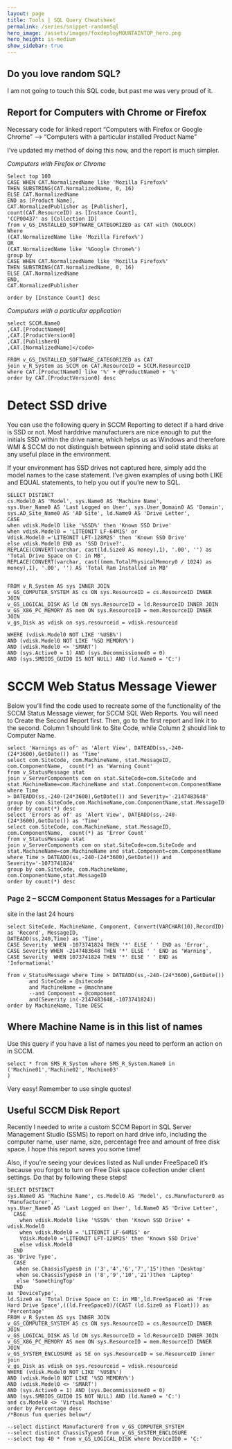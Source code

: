 ```yaml
---
layout: page
title: Tools | SQL Query Cheatsheet
permalink: /series/snippet-randomSql
hero_image: /assets/images/foxdeployMOUNTAINTOP_hero.png
hero_height: is-medium
show_sidebar: true
---
```


## Do you love random SQL?

I am not going to touch this SQL code, but past me was very proud of it.


## Report for Computers with Chrome or Firefox

Necessary code for linked report “Computers with Firefox or Google Chrome” –> “Computers with a particular installed Product Name”

I’ve updated my method of doing this now, and the report is much simpler.

*Computers with Firefox or Chrome*
```
Select top 100
CASE WHEN CAT.NormalizedName like 'Mozilla Firefox%'
THEN SUBSTRING(CAT.NormalizedName, 0, 16)
ELSE CAT.NormalizedName
END as [Product Name],
CAT.NormalizedPublisher as [Publisher],
count(CAT.ResourceID) as [Instance Count],
'CCP00437' as [Collection ID]
from v_GS_INSTALLED_SOFTWARE_CATEGORIZED as CAT with (NOLOCK)
Where
(CAT.NormalizedName like 'Mozilla Firefox%')
OR
(CAT.NormalizedName like '%Google Chrome%') 
group by
CASE WHEN CAT.NormalizedName like 'Mozilla Firefox%'
THEN SUBSTRING(CAT.NormalizedName, 0, 16)
ELSE CAT.NormalizedName
END,
CAT.NormalizedPublisher
 
order by [Instance Count] desc
```
*Computers with a particular application*
```
select SCCM.Name0
,CAT.[ProductName0]
,CAT.[ProductVersion0]
,CAT.[Publisher0]
,CAT.[NormalizedName]</code>
 
FROM v_GS_INSTALLED_SOFTWARE_CATEGORIZED as CAT
join v_R_System as SCCM on CAT.ResourceID = SCCM.ResourceID
where CAT.[ProductName0] like '%' + @ProductName0 + '%'
order by CAT.[ProductVersion0] desc
```

# Detect SSD drive
You can use the following query in SCCM Reporting to detect if a hard drive is SSD or not.  Most harddrive manufacturers are nice enough to put the initials SSD within the drive name, which helps us as Windows and therefore WMI & SCCM do not distinguish between spinning and solid state disks at any useful place in the environment.

If your environment has SSD drives not captured here, simply add the model names to the case statement.  I’ve given examples of using both LIKE and EQUAL statements, to help you out if you’re new to SQL.

```
SELECT DISTINCT
cs.Model0 AS 'Model', sys.Name0 AS 'Machine Name',
sys.User_Name0 AS 'Last Logged on User', sys.User_Domain0 AS 'Domain',
sys.AD_Site_Name0 AS 'AD Site', ld.Name0 AS 'Drive Letter',
CASE
when vdisk.Model0 like '%SSD%' then 'Known SSD Drive'
when vdisk.Model0 = 'LITEONIT LF-64M1S' or
Vdisk.Model0 ='LITEONIT LFT-128M2S' then 'Known SSD Drive'
else vdisk.Model0 END as 'SSD Drive?',
REPLACE(CONVERT(varchar, cast(ld.Size0 AS money),1), '.00', '') as 'Total Drive Space on C: in MB',
REPLACE(CONVERT(varchar, cast((mem.TotalPhysicalMemory0 / 1024) as money),1), '.00', '') AS 'Total Ram Installed in MB'


FROM v_R_System AS sys INNER JOIN
v_GS_COMPUTER_SYSTEM AS cs ON sys.ResourceID = cs.ResourceID INNER JOIN
v_GS_LOGICAL_DISK AS ld ON sys.ResourceID = ld.ResourceID INNER JOIN
v_GS_X86_PC_MEMORY AS mem ON sys.ResourceID = mem.ResourceID INNER JOIN
v_gs_Disk as vdisk on sys.resourceid = vdisk.resourceid

WHERE (vdisk.Model0 NOT LIKE '%USB%')
AND (vdisk.Model0 NOT LIKE '%SD MEMORY%')
AND (vdisk.Model0 <> 'SMART')
AND (sys.Active0 = 1) AND (sys.Decommissioned0 = 0)
AND (sys.SMBIOS_GUID0 IS NOT NULL) AND (ld.Name0 = 'C:')
```

# SCCM Web Status Message Viewer
Below you’ll find the code used to recreate some of the functionality of the SCCM Status Message viewer, for SCCM SQL Web Reports. You will need to Create the Second Report first. Then, go to the first report and link it to the second. Column 1 should link to Site Code, while Column 2 should link to Computer Name.


```
select 'Warnings as of' as 'Alert View', DATEADD(ss,-240-(24*3600),GetDate()) as 'Time'
select com.SiteCode, com.MachineName, stat.MessageID, com.ComponentName,  count(*) as 'Warning Count'
from v_StatusMessage stat
join v_ServerComponents com on stat.SiteCode=com.SiteCode and stat.MachineName=com.MachineName and stat.Component=com.ComponentName
where Time
> DATEADD(ss,-240-(24*3600),GetDate()) and Severity='-2147483648'
group by com.SiteCode,com.MachineName,com.ComponentName,stat.MessageID
order by count(*) desc
select 'Errors as of' as 'Alert View', DATEADD(ss,-240-(24*3600),GetDate()) as 'Time'
select com.SiteCode, com.MachineName, stat.MessageID, com.ComponentName,  count(*) as 'Error Count'
from v_StatusMessage stat
join v_ServerComponents com on stat.SiteCode=com.SiteCode and stat.MachineName=com.MachineName and stat.Component=com.ComponentName
where Time > DATEADD(ss,-240-(24*3600),GetDate()) and Severity='-1073741824'
group by com.SiteCode, com.MachineName, com.ComponentName,stat.MessageID
order by count(*) desc
```
### Page 2 – SCCM Component Status Messages for a Particular
site in the last 24 hours


```
select SiteCode, MachineName, Component, Convert(VARCHAR(10),RecordID) as 'Record', MessageID,
DATEADD(ss,240,Time) as 'Time', 
CASE Severity  WHEN -1073741824 THEN '*' ELSE ' ' END as 'Error',
CASE Severity WHEN -2147483648 THEN '*' ELSE ' ' END as 'Warning',
CASE Severity  WHEN 1073741824 THEN '*' ELSE ' ' END as 'Informational'
  
from v_StatusMessage where Time > DATEADD(ss,-240-(24*3600),GetDate())
       and SiteCode = @sitecode
       and MachineName = @machname
       --and Component = @component
       and(Severity in(-2147483648,-1073741824))
order by MachineName, Time DESC
```

## Where Machine Name is in this list of names
Use this query if you have a list of names you need to perform an action on in SCCM.

```
select * from SMS_R_System where SMS_R_System.Name0 in
('Machine01','Machine02','Machine03'
)
```
Very easy!  Remember to use single quotes!

## Useful SCCM Disk Report
Recently I needed to write a custom SCCM Report in SQL Server Management Studio (SSMS) to report on hard drive info, including the computer name, user name, size, percentage free and amount of free disk space.  I hope this report saves you some time!

Also, if you’re seeing your devices listed as Null under FreeSpace0 it’s because you forgot to turn on Free Disk space collection under client settings.  Do that by following these steps!


```
SELECT DISTINCT
sys.Name0 AS 'Machine Name', cs.Model0 AS 'Model', cs.Manufacturer0 as 'Manufacturer',
sys.User_Name0 AS 'Last Logged on User', ld.Name0 AS 'Drive Letter',
  CASE
    when vdisk.Model0 like '%SSD%' then 'Known SSD Drive' + vdisk.Model0
    when vdisk.Model0 = 'LITEONIT LF-64M1S' or
    Vdisk.Model0 ='LITEONIT LFT-128M2S' then 'Known SSD Drive'
    else vdisk.Model0
  END
as 'Drive Type',
  CASE
   when se.ChassisTypes0 in ('3','4','6','7','15')then 'Desktop'
   when se.ChassisTypes0 in ('8','9','10','21')then 'Laptop'
   else 'SomethingTop'
  END
as 'DeviceType',
ld.Size0 as 'Total Drive Space on C: in MB',ld.FreeSpace0 as 'Free Hard Drive Space',((ld.FreeSpace0)/(CAST (ld.Size0 as Float))) as 'Percentage'
FROM v_R_System AS sys INNER JOIN
v_GS_COMPUTER_SYSTEM AS cs ON sys.ResourceID = cs.ResourceID INNER JOIN
v_GS_LOGICAL_DISK AS ld ON sys.ResourceID = ld.ResourceID INNER JOIN
v_GS_X86_PC_MEMORY AS mem ON sys.ResourceID = mem.ResourceID INNER JOIN
v_GS_SYSTEM_ENCLOSURE as SE on sys.ResourceID = se.ResourceID inner join
v_gs_Disk as vdisk on sys.resourceid = vdisk.resourceid
WHERE (vdisk.Model0 NOT LIKE '%USB%')
AND (vdisk.Model0 NOT LIKE '%SD MEMORY%')
AND (vdisk.Model0 <> 'SMART')
AND (sys.Active0 = 1) AND (sys.Decommissioned0 = 0)
AND (sys.SMBIOS_GUID0 IS NOT NULL) AND (ld.Name0 = 'C:')
and cs.Model0 <> 'Virtual Machine'
order by Percentage desc
/*Bonus fun queries below*/
 
--select distinct Manufacturer0 from v_GS_COMPUTER_SYSTEM
--select distinct ChassisTypes0 from v_GS_SYSTEM_ENCLOSURE
--select top 40 * from v_GS_LOGICAL_DISK where DeviceID0 = 'C:'
```
